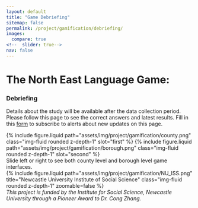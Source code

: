 ```yaml
---
layout: default
title: "Game Debriefing"
sitemap: false
permalink: /project/gamification/debriefing/
images:
  compare: true
<!--  slider: true-->
nav: false
---
```


# <b>The North East Language Game: </b> 
### Debriefing  

Details about the study will be available after the data collection period. 
Please follow this page to see the correct answers and latest results.
Fill in this [form](https://forms.office.com/e/4XBrHP1HLv) to subscribe to alerts about new updates on this page.

<img-comparison-slider>
  {% include figure.liquid path="assets/img/project/gamification/county.png" class="img-fluid rounded z-depth-1" slot="first" %}
  {% include figure.liquid path="assets/img/project/gamification/borough.png" class="img-fluid rounded z-depth-1" slot="second" %}
</img-comparison-slider>
<div class="caption">
    Slide left or right to see both county level and borough level game interfaces.
</div>


<div class="center">
    <div class="col-sm mt-3 mt-md-0">
        {% include figure.liquid path="assets/img/project/gamification/NU_ISS.png" title="Newcastle University Institute of Social Science" class="img-fluid rounded z-depth-1"  zoomable=false %}
    </div>
</div>

<div class="caption">
    <em>This project is funded by the Institute for Social Science, Newcastle University through a Pioneer Award to Dr. Cong Zhang.</em>
</div>
